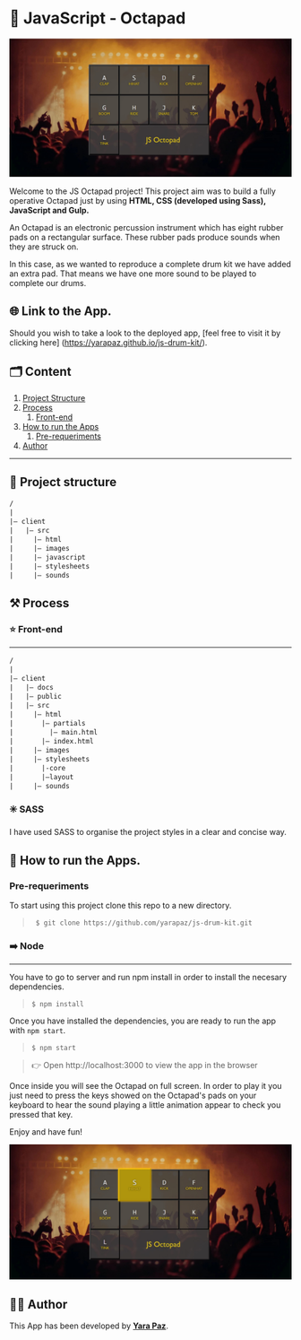 # 🥁 JavaScript - Octapad

![Js Octapad Preview](./docs/assets/images/js-octapad-preview.jpg)

Welcome to the JS Octapad project! This project aim was to build a fully operative Octapad just by using **HTML, CSS (developed using Sass), JavaScript and Gulp.**

An Octapad is an electronic percussion instrument which has eight rubber pads on a rectangular surface. These rubber pads produce sounds when they are struck on.

In this case, as we wanted to reproduce a complete drum kit we have added an extra pad. That means we have one more sound to be played to complete our drums.

## 🌐 Link to the App.

Should you wish to take a look to the deployed app, [feel free to visit it by clicking here] (https://yarapaz.github.io/js-drum-kit/).

## 🗂️ Content

1. [Project Structure](#-project-structure)
2. [Process](#️-process)
   1. [Front-end](#-front-end)
3. [How to run the Apps](#-how-to-run-the-apps)
   1. [Pre-requeriments](#pre-requeriments)
4. [Author](#-author)

---

## 🧱 Project structure

```
/
|
|– client
|   |– src
|     |– html
|     |– images
|     |– javascript
|     |– stylesheets
|     |– sounds
```

## ⚒️ Process

### ⭐ Front-end

---

```
/
|
|– client
|   |– docs
|   |– public
|   |– src
|     |– html
|       |– partials
|         |– main.html
|       |– index.html
|     |– images
|     |– stylesheets
|       |-core
|       |–layout
|     |– sounds
```

### ✳️ SASS

I have used SASS to organise the project styles in a clear and concise way.

## 🚀 How to run the Apps.

### Pre-requeriments

To start using this project clone this repo to a new directory.

> ```console
>  $ git clone https://github.com/yarapaz/js-drum-kit.git
> ```

### ➡️ Node

---

You have to go to server and run npm install in order to install the necesary dependencies.

> ```console
> $ npm install
> ```

Once you have installed the dependencies, you are ready to run the app with `npm start`.

> ```console
> $ npm start
> ```

> 👉 Open http://localhost:3000 to view the app in the browser

Once inside you will see the Octapad on full screen. In order to play it you just need to press the keys showed on the Octapad's pads on your keyboard to hear the sound playing a little animation appear to check you pressed that key.

Enjoy and have fun!

![Js Octopad execution](./docs/assets/images/js-octapad-playing-preview.jpg)

## 👩‍💻 Author

This App has been developed by [**Yara Paz**](https://github.com/yarapaz).
